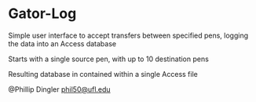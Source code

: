 # Gator-Log
Simple user interface to accept transfers between specified pens, logging the data into an Access database

Starts with a single source pen, with up to 10 destination pens

Resulting database in contained within a single Access file

@Phillip Dingler <phil50@ufl.edu>
